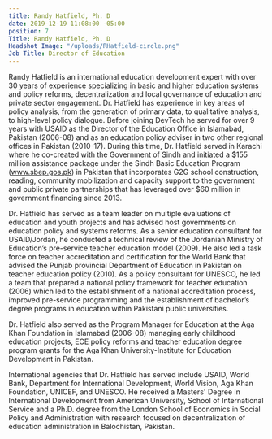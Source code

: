 ```yaml
---
title: Randy Hatfield, Ph. D
date: 2019-12-19 11:08:00 -05:00
position: 7
Title: Randy Hatfield, Ph. D
Headshot Image: "/uploads/RHatfield-circle.png"
Job Title: Director of Education
---
```


Randy Hatfield is an international education development expert with over 30 years of experience specializing in basic and higher education  systems and policy reforms, decentralization and local governance of education and private sector engagement. Dr. Hatfield has experience in key areas of policy analysis, from the generation of primary data, to qualitative analysis, to high-level policy dialogue. Before joining DevTech he served for over 9 years with USAID as the Director of the Education Office in Islamabad, Pakistan (2006-08) and as an education policy adviser in two other regional offices in Pakistan (2010-17). During this time, Dr. Hatfield served in Karachi  where he co-created with the Government of Sindh and initiated a $155 million assistance package under the Sindh Basic Education Program (www.sbep.gos.pk)  in Pakistan that incorporates  G2G school construction, reading, community mobilization and capacity support to the government and public private partnerships that has leveraged over $60 million in government financing since 2013. 

Dr. Hatfield has served as a team leader on multiple evaluations of education and youth projects and has advised host governments on education policy and systems reforms. As a senior education consultant for USAID/Jordan, he conducted a technical review of the Jordanian Ministry of Education’s pre-service teacher education model (2009). He also led a task force on teacher accreditation and certification for the World Bank that advised the Punjab provincial Department of Education in Pakistan on teacher education policy (2010). As a policy consultant for UNESCO, he led a team that prepared a national policy framework for teacher education (2006) which led to the establishment of a national accreditation process, improved pre-service programming and the establishment of bachelor’s degree programs in education within Pakistani public universities. 

Dr. Hatfield also served as the Program Manager for Education at the Aga Khan Foundation in Islamabad (2006-08) managing early childhood education projects, ECE policy reforms and teacher education degree program grants for the Aga Khan University-Institute for Education Development in Pakistan.

International agencies that Dr. Hatfield has served include USAID, World Bank, Department for International Development, World Vision, Aga Khan Foundation, UNICEF, and UNESCO. He received a Masters' Degree in International Development from American University, School of International Service and a Ph.D. degree from the London School of Economics in Social Policy and Administration with research focused on decentralization of education administration in Balochistan, Pakistan.
